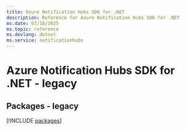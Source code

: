 ```yaml
---
title: Azure Notification Hubs SDK for .NET
description: Reference for Azure Notification Hubs SDK for .NET
ms.date: 07/18/2025
ms.topic: reference
ms.devlang: dotnet
ms.service: notificationhubs
---
```

# Azure Notification Hubs SDK for .NET - legacy
## Packages - legacy
[!INCLUDE [packages](notification-hubs-index.md)]